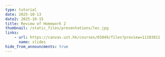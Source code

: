 ```yaml
---
type: tutorial
date: 2025-10-13
date2: 2025-10-15
title: Review of Homework 2
thumbnail: /static_files/presentations/lec.jpg
links: 
    - url: https://canvas.ust.hk/courses/65049/files?preview=11103811
      name: slides
hide_from_announcments: true
---
```

